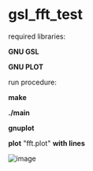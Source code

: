 # gsl_fft_test

required libraries: 

 **GNU GSL**
  
 **GNU PLOT**

run procedure:

**make**

**./main**

**gnuplot**

**plot** "fft.plot" **with lines**


![image](https://user-images.githubusercontent.com/40836157/126222069-e7a9a693-e0b9-4cfc-b013-c9228b12827a.png)

